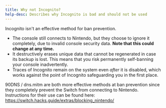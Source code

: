 ```yaml
---
title: Why not Incognito?
help-desc: Describes why Incognito is bad and should not be used
---
```


Incognito isn't an effective method for ban prevention. 

- The console still connects to Nintendo, but they choose to ignore it completely, due to invalid console security data. **Note that this could change at any time.**
- It destructively erases unique data that cannot be regenerated in case its backup is lost. This means that you risk permanently self-banning your console inadvertently.
- Traces of Incognito remain on the system even *after* it is disabled, which works against the point of Incognito safeguarding you in the first place.

90DNS / dns.mitm are both more effective methods at ban prevention since they completely prevent the Switch from connecting to Nintendo. Instructions for their use can be found here: https://switch.hacks.guide/extras/blocking_nintendo/
